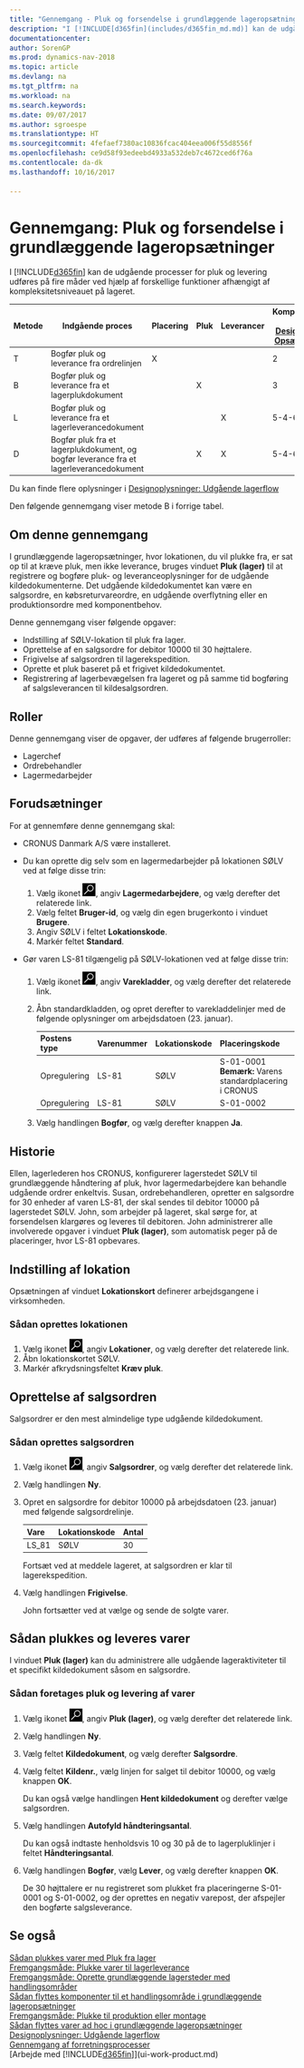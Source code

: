 ```yaml
---
title: "Gennemgang - Pluk og forsendelse i grundlæggende lageropsætninger"
description: "I [!INCLUDE[d365fin](includes/d365fin_md.md)] kan de udgående processer for pluk og levering udføres på fire måder ved hjælp af forskellige funktioner afhængigt af kompleksitetsniveauet på lageret."
documentationcenter: 
author: SorenGP
ms.prod: dynamics-nav-2018
ms.topic: article
ms.devlang: na
ms.tgt_pltfrm: na
ms.workload: na
ms.search.keywords: 
ms.date: 09/07/2017
ms.author: sgroespe
ms.translationtype: HT
ms.sourcegitcommit: 4fefaef7380ac10836fcac404eea006f55d8556f
ms.openlocfilehash: ce9d58f93edeebd4933a532deb7c4672ced6f76a
ms.contentlocale: da-dk
ms.lasthandoff: 10/16/2017

---
```

# <a name="walkthrough-picking-and-shipping-in-basic-warehouse-configurations"></a>Gennemgang: Pluk og forsendelse i grundlæggende lageropsætninger
I [!INCLUDE[d365fin](includes/d365fin_md.md)] kan de udgående processer for pluk og levering udføres på fire måder ved hjælp af forskellige funktioner afhængigt af kompleksitetsniveauet på lageret.  

|Metode|Indgående proces|Placering|Pluk|Leverancer|Kompleksitetsniveau (Se [Designoplysninger: Opsætning af lager](design-details-warehouse-setup.md))|  
|------------|---------------------|----------|-----------|---------------|--------------------------------------------------------------------------------------------------------------------|  
|T|Bogfør pluk og leverance fra ordrelinjen|X|||2|  
|B|Bogfør pluk og leverance fra et lagerplukdokument||X||3|  
|L|Bogfør pluk og leverance fra et lagerleverancedokument|||X|5-4-6|  
|D|Bogfør pluk fra et lagerplukdokument, og bogfør leverance fra et lagerleverancedokument||X|X|5-4-6|  

Du kan finde flere oplysninger i [Designoplysninger: Udgående lagerflow](design-details-outbound-warehouse-flow.md)  

Den følgende gennemgang viser metode B i forrige tabel.  

## <a name="about-this-walkthrough"></a>Om denne gennemgang  
I grundlæggende lageropsætninger, hvor lokationen, du vil plukke fra, er sat op til at kræve pluk, men ikke leverance, bruges vinduet **Pluk (lager)** til at registrere og bogføre pluk- og leveranceoplysninger for de udgående kildedokumenterne. Det udgående kildedokumentet kan være en salgsordre, en købsreturvareordre, en udgående overflytning eller en produktionsordre med komponentbehov.  

Denne gennemgang viser følgende opgaver:  

-   Indstilling af SØLV-lokation til pluk fra lager.  
-   Oprettelse af en salgsordre for debitor 10000 til 30 højttalere.  
-   Frigivelse af salgsordren til lagerekspedition.  
-   Oprette et pluk baseret på et frigivet kildedokumentet.  
-   Registrering af lagerbevægelsen fra lageret og på samme tid bogføring af salgsleverancen til kildesalgsordren.  

## <a name="roles"></a>Roller  
Denne gennemgang viser de opgaver, der udføres af følgende brugerroller:  

-   Lagerchef  
-   Ordrebehandler  
-   Lagermedarbejder  

## <a name="prerequisites"></a>Forudsætninger  
For at gennemføre denne gennemgang skal:  

-   CRONUS Danmark A/S være installeret.  
-   Du kan oprette dig selv som en lagermedarbejder på lokationen SØLV ved at følge disse trin:  

    1.  Vælg ikonet ![Søg efter side eller rapport](media/ui-search/search_small.png "Ikonet Søg efter side eller rapport"), angiv **Lagermedarbejdere**, og vælg derefter det relaterede link.  
    2.  Vælg feltet **Bruger-id**, og vælg din egen brugerkonto i vinduet **Brugere**.  
    3.  Angiv SØLV i feltet **Lokationskode**.  
    4.  Markér feltet **Standard**.  

-   Gør varen LS-81 tilgængelig på SØLV-lokationen ved at følge disse trin:  

    1.  Vælg ikonet ![Søg efter side eller rapport](media/ui-search/search_small.png "Ikonet Søg efter side eller rapport"), angiv **Varekladder**, og vælg derefter det relaterede link.  
    2.  Åbn standardkladden, og opret derefter to varekladdelinjer med de følgende oplysninger om arbejdsdatoen (23. januar).  

        |Postens type|Varenummer|Lokationskode|Placeringskode|Antal|  
        |----------------|-----------------|-------------------|--------------|--------------|  
        |Opregulering|LS-81|SØLV|S-01-0001 **Bemærk:** Varens standardplacering i CRONUS|2.0|  
        |Opregulering|LS-81|SØLV|S-01-0002|2.0|  

    3.  Vælg handlingen **Bogfør**, og vælg derefter knappen **Ja**.  

## <a name="story"></a>Historie  
Ellen, lagerlederen hos CRONUS, konfigurerer lagerstedet SØLV til grundlæggende håndtering af pluk, hvor lagermedarbejdere kan behandle udgående ordrer enkeltvis. Susan, ordrebehandleren, opretter en salgsordre for 30 enheder af varen LS-81, der skal sendes til debitor 10000 på lagerstedet SØLV. John, som arbejder på lageret, skal sørge for, at forsendelsen klargøres og leveres til debitoren. John administrerer alle involverede opgaver i vinduet **Pluk (lager)**, som automatisk peger på de placeringer, hvor LS-81 opbevares.  

## <a name="setting-up-the-location"></a>Indstilling af lokation  
Opsætningen af vinduet **Lokationskort** definerer arbejdsgangene i virksomheden.  

### <a name="to-set-up-the-location"></a>Sådan oprettes lokationen  
1.  Vælg ikonet ![Søg efter side eller rapport](media/ui-search/search_small.png "Ikonet Søg efter side eller rapport"), angiv **Lokationer**, og vælg derefter det relaterede link.  
2.  Åbn lokationskortet SØLV.  
3.  Markér afkrydsningsfeltet **Kræv pluk**.  

## <a name="creating-the-sales-order"></a>Oprettelse af salgsordren  
Salgsordrer er den mest almindelige type udgående kildedokument.  

### <a name="to-create-the-sales-order"></a>Sådan oprettes salgsordren  
1.  Vælg ikonet ![Søg efter side eller rapport](media/ui-search/search_small.png "Ikonet Søg efter side eller rapport"), angiv **Salgsordrer**, og vælg derefter det relaterede link.  
2.  Vælg handlingen **Ny**.  
3.  Opret en salgsordre for debitor 10000 på arbejdsdatoen (23. januar) med følgende salgsordrelinje.  

    |Vare|Lokationskode|Antal|  
    |----------|-------------------|--------------|  
    |LS_81|SØLV|30|  

     Fortsæt ved at meddele lageret, at salgsordren er klar til lagerekspedition.  

4.  Vælg handlingen **Frigivelse**.  

    John fortsætter ved at vælge og sende de solgte varer.  

## <a name="picking-and-shipping-items"></a>Sådan plukkes og leveres varer  
I vinduet **Pluk (lager)** kan du administrere alle udgående lageraktiviteter til et specifikt kildedokument såsom en salgsordre.  

### <a name="to-pick-and-ship-items"></a>Sådan foretages pluk og levering af varer  
1.  Vælg ikonet ![Søg efter side eller rapport](media/ui-search/search_small.png "Ikonet Søg efter side eller rapport"), angiv **Pluk (lager)**, og vælg derefter det relaterede link.  
2.  Vælg handlingen **Ny**.  
3.  Vælg feltet **Kildedokument**, og vælg derefter **Salgsordre**.  
4.  Vælg feltet **Kildenr.**, vælg linjen for salget til debitor 10000, og vælg knappen **OK**.  

    Du kan også vælge handlingen **Hent kildedokument** og derefter vælge salgsordren.  
5.  Vælg handlingen **Autofyld håndteringsantal**.  

    Du kan også indtaste henholdsvis 10 og 30 på de to lagerpluklinjer i feltet **Håndteringsantal**.  
6.  Vælg handlingen **Bogfør**, vælg **Lever**, og vælg derefter knappen **OK**.  

    De 30 højttalere er nu registreret som plukket fra placeringerne S-01-0001 og S-01-0002, og der oprettes en negativ varepost, der afspejler den bogførte salgsleverance.  

## <a name="see-also"></a>Se også  
 [Sådan plukkes varer med Pluk fra lager](warehouse-how-to-pick-items-with-inventory-picks.md)   
 [Fremgangsmåde: Plukke varer til lagerleverance](warehouse-how-to-pick-items-for-warehouse-shipment.md)   
 [Fremgangsmåde: Oprette grundlæggende lagersteder med handlingsområder](warehouse-how-to-set-up-basic-warehouses-with-operations-areas.md)   
 [Sådan flyttes komponenter til et handlingsområde i grundlæggende lageropsætninger](warehouse-how-to-move-components-to-an-operation-area-in-basic-warehousing.md)   
 [Fremgangsmåde: Plukke til produktion eller montage](warehouse-how-to-pick-for-production.md)   
 [Sådan flyttes varer ad hoc i grundlæggende lageropsætninger](warehouse-how-to-move-items-ad-hoc-in-basic-warehousing.md)   
 [Designoplysninger: Udgående lagerflow](design-details-outbound-warehouse-flow.md)   
 [Gennemgang af forretningsprocesser](walkthrough-business-process-walkthroughs.md)  
 [Arbejde med [!INCLUDE[d365fin](includes/d365fin_md.md)]](ui-work-product.md)

